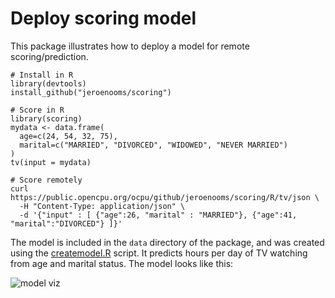 Deploy scoring model
====================

This package illustrates how to deploy a model for remote scoring/prediction. 


    # Install in R
    library(devtools)
    install_github("jeroenooms/scoring")

    # Score in R
    library(scoring)
    mydata <- data.frame(
      age=c(24, 54, 32, 75),
      marital=c("MARRIED", "DIVORCED", "WIDOWED", "NEVER MARRIED")
    )
    tv(input = mydata)

    # Score remotely
    curl https://public.opencpu.org/ocpu/github/jeroenooms/scoring/R/tv/json \
      -H "Content-Type: application/json" \
      -d '{"input" : [ {"age":26, "marital" : "MARRIED"}, {"age":41, "marital":"DIVORCED"} ]}'
      
The model is included in the `data` directory of the package, and was created
using the [createmodel.R](https://github.com/jeroenooms/scoring/blob/master/inst/tv/createmodel.R) script. It predicts hours per day of TV watching from age and marital status. The model looks like this:

![model viz](https://raw.githubusercontent.com/jeroenooms/scoring/master/inst/tv/viz.png)